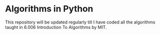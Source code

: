 # Algorithms in Python
This repository will be updated regularly till I have coded all the algorithms taught in 6.006 Introduction To Algorithms by MIT.

